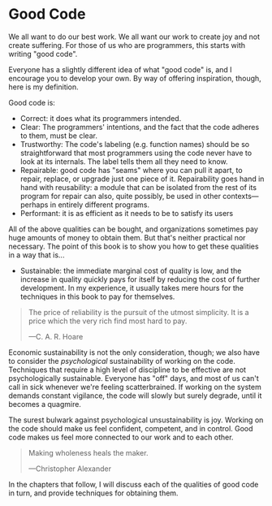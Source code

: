 # Good Code

We all want to do our best work. We all want our work to create joy and not create suffering. For those of us who are programmers, this starts with writing "good code".

Everyone has a slightly different idea of what "good code" is, and I encourage you to develop your own. By way of offering inspiration, though, here is my definition.

Good code is:

- Correct: it does what its programmers intended.
- Clear: The programmers' intentions, and the fact that the code adheres to them, must be clear.
- Trustworthy: The code's labeling (e.g. function names) should be so straightforward that most programmers using the code never have to look at its internals. The label tells them all they need to know.
- Repairable: good code has "seams" where you can pull it apart, to repair, replace, or upgrade just one piece of it. Repairability goes hand in hand with reusability: a module that can be isolated from the rest of its program for repair can also, quite possibly, be used in other contexts—perhaps in entirely different programs.
- Performant: it is as efficient as it needs to be to satisfy its users

All of the above qualities can be bought, and organizations sometimes pay huge amounts of money to obtain them. But that's neither practical nor necessary. The point of this book is to show you how to get these qualities in a way that is...

- Sustainable: the immediate marginal cost of quality is low, and the increase in quality quickly pays for itself by reducing the cost of further development. In my experience, it usually takes mere hours for the techniques in this book to pay for themselves.

> The price of reliability is the pursuit of the utmost simplicity. It is a price which the very rich find most hard to pay.
>
> —C. A. R. Hoare

Economic sustainability is not the only consideration, though; we also have to consider the _psychological_ sustainability of working on the code. Techniques that require a high level of discipline to be effective are not psychologically sustainable. Everyone has "off" days, and most of us can't call in sick whenever we're feeling scatterbrained. If working on the system demands constant vigilance, the code will slowly but surely degrade, until it becomes a quagmire.

The surest bulwark against psychological unsustainability is joy. Working on the code should make us feel confident, competent, and in control. Good code makes us feel more connected to our work and to each other.

> Making wholeness heals the maker.
>
> —Christopher Alexander

In the chapters that follow, I will discuss each of the qualities of good code in turn, and provide techniques for obtaining them.